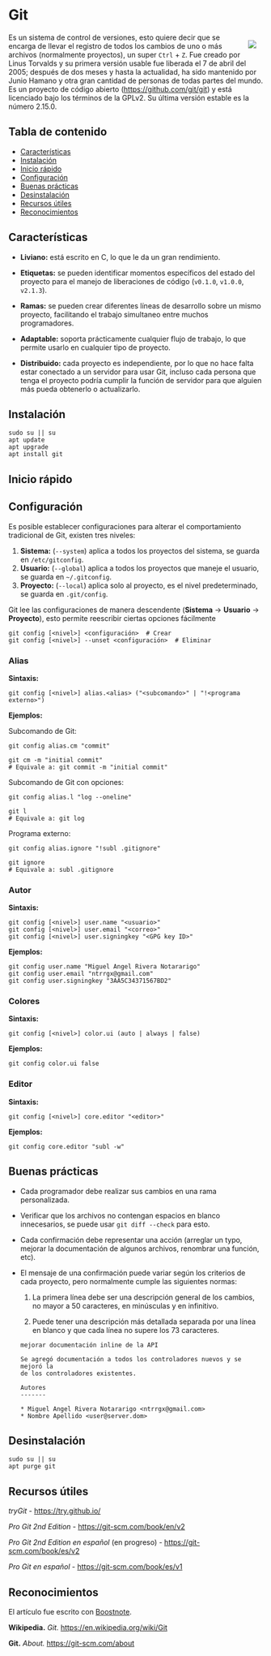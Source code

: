 # Git

<img src="https://git-scm.com/images/logo@2x.png" class="logo"/>
<!-- <img src="/home/ntrrg/Documents/Notes/Git/images/logo.png" class="logo"/> -->

Es un sistema de control de versiones, esto quiere decir que se encarga de llevar el registro de todos los cambios de uno o más archivos (normalmente proyectos), un super `Ctrl` + `Z`. Fue creado por Linus Torvalds y su primera versión usable fue liberada el 7 de abril del 2005; después de dos meses y hasta la actualidad, ha sido mantenido por Junio Hamano y otra gran cantidad de personas de todas partes del mundo. Es un proyecto de código abierto (https://github.com/git/git) y está licenciado bajo los términos de la GPLv2. Su última versión estable es la número 2.15.0.

## Tabla de contenido

- [Características](#Caracter%C3%ADsticas)
- [Instalación](#Instalaci%C3%B3n)
- [Inicio rápido](#Inicio-r%C3%A1pido)
- [Configuración](#Configuraci%C3%B3n)
- [Buenas prácticas](#Buenas-pr%C3%A1cticas)
- [Desinstalación](#Desinstalaci%C3%B3n)
- [Recursos útiles](#Recursos-%C3%BAtiles)
- [Reconocimientos](#Reconocimientos)

## Características

* **Liviano:** está escrito en C, lo que le da un gran rendimiento.

* **Etiquetas:** se pueden identificar momentos específicos del estado del proyecto para el manejo de liberaciones de código (`v0.1.0`, `v1.0.0`, `v2.1.3`).

* **Ramas:** se pueden crear diferentes líneas de desarrollo sobre un mismo proyecto, facilitando el trabajo simultaneo entre muchos programadores.

* **Adaptable:** soporta prácticamente cualquier flujo de trabajo, lo que permite usarlo en cualquier tipo de proyecto.

* **Distribuido:** cada proyecto es independiente, por lo que no hace falta estar conectado a un servidor para usar Git, incluso cada persona que tenga el proyecto podría cumplir la función de servidor para que alguien más pueda obtenerlo o actualizarlo.

## Instalación

```shell
sudo su || su
apt update
apt upgrade
apt install git
```

## Inicio rápido

## Configuración

Es posible establecer configuraciones para alterar el comportamiento tradicional de Git, existen tres niveles:

1. **Sistema:** (`--system`) aplica a todos los proyectos del sistema, se guarda en `/etc/gitconfig`.
2. **Usuario:** (`--global`) aplica a todos los proyectos que maneje el usuario, se guarda en `~/.gitconfig`.
3. **Proyecto:** (`--local`) aplica solo al proyecto, es el nivel predeterminado, se guarda en `.git/config`.

Git lee las configuraciones de manera descendente (**Sistema** -> **Usuario** -> **Proyecto**), esto permite reescribir ciertas opciones fácilmente

```
git config [<nivel>] <configuración>  # Crear
git config [<nivel>] --unset <configuración>  # Eliminar
```

### Alias

**Sintaxis:**

```
git config [<nivel>] alias.<alias> ("<subcomando>" | "!<programa externo>")
```

**Ejemplos:**

Subcomando de Git:

```shell
git config alias.cm "commit"
```

```shell
git cm -m "initial commit"
# Equivale a: git commit -m "initial commit"
```

Subcomando de Git con opciones:

```shell
git config alias.l "log --oneline"
```

```shell
git l
# Equivale a: git log
```

Programa externo:

```shell
git config alias.ignore "!subl .gitignore"
```

```shell
git ignore
# Equivale a: subl .gitignore
```

### Autor

**Sintaxis:**

```
git config [<nivel>] user.name "<usuario>"
git config [<nivel>] user.email "<correo>"
git config [<nivel>] user.signingkey "<GPG key ID>"
```

**Ejemplos:**

```shell
git config user.name "Miguel Angel Rivera Notararigo"
git config user.email "ntrrgx@gmail.com"
git config user.signingkey "3AA5C34371567BD2"
```

### Colores

**Sintaxis:**

```
git config [<nivel>] color.ui (auto | always | false)
```

**Ejemplos:**

```shell
git config color.ui false
```

### Editor

**Sintaxis:**

```
git config [<nivel>] core.editor "<editor>"
```

**Ejemplos:**

```shell
git config core.editor "subl -w"
```

## Buenas prácticas

* Cada programador debe realizar sus cambios en una rama personalizada.

* Verificar que los archivos no contengan espacios en blanco innecesarios, se puede usar `git diff --check` para esto.

* Cada confirmación debe representar una acción (arreglar un typo, mejorar la documentación de algunos archivos, renombrar una función, etc).

* El mensaje de una confirmación puede variar según los criterios de cada proyecto, pero normalmente cumple las siguientes normas:

  1. La primera línea debe ser una descripción general de los cambios, no mayor a 50 caracteres, en minúsculas y en infinitivo.

  2. Puede tener una descripción más detallada separada por una línea en blanco y que cada línea no supere los 73 caracteres.

  ```
  mejorar documentación inline de la API

  Se agregó documentación a todos los controladores nuevos y se mejoró la
  de los controladores existentes.

  Autores
  -------

  * Miguel Angel Rivera Notararigo <ntrrgx@gmail.com>
  * Nombre Apellido <user@server.dom>
  ```

## Desinstalación

```shell
sudo su || su
apt purge git
```

## Recursos útiles

*tryGit* - https://try.github.io/

*Pro Git 2nd Edition* - https://git-scm.com/book/en/v2

*Pro Git 2nd Edition en español* (en progreso) - https://git-scm.com/book/es/v2

*Pro Git en español* - https://git-scm.com/book/es/v1

## Reconocimientos

El artículo fue escrito con [Boostnote](https://boostnote.io/).

**Wikipedia.** *Git.* https://en.wikipedia.org/wiki/Git

**Git.** *About.* https://git-scm.com/about

<style type="text/css">
  .logo {
    float: right;
    margin: 1em;
  }
<style>
